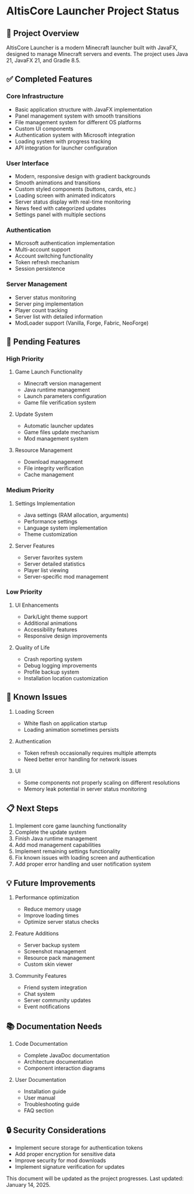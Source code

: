 # AltisCore Launcher Project Status

## 🎯 Project Overview
AltisCore Launcher is a modern Minecraft launcher built with JavaFX, designed to manage Minecraft servers and events. The project uses Java 21, JavaFX 21, and Gradle 8.5.

## ✅ Completed Features

### Core Infrastructure
- Basic application structure with JavaFX implementation
- Panel management system with smooth transitions
- File management system for different OS platforms
- Custom UI components
- Authentication system with Microsoft integration
- Loading system with progress tracking
- API integration for launcher configuration

### User Interface
- Modern, responsive design with gradient backgrounds
- Smooth animations and transitions
- Custom styled components (buttons, cards, etc.)
- Loading screen with animated indicators
- Server status display with real-time monitoring
- News feed with categorized updates
- Settings panel with multiple sections

### Authentication
- Microsoft authentication implementation
- Multi-account support
- Account switching functionality
- Token refresh mechanism
- Session persistence

### Server Management
- Server status monitoring
- Server ping implementation
- Player count tracking
- Server list with detailed information
- ModLoader support (Vanilla, Forge, Fabric, NeoForge)

## 🚧 Pending Features

### High Priority
1. Game Launch Functionality
    - Minecraft version management
    - Java runtime management
    - Launch parameters configuration
    - Game file verification system

2. Update System
    - Automatic launcher updates
    - Game files update mechanism
    - Mod management system

3. Resource Management
    - Download management
    - File integrity verification
    - Cache management

### Medium Priority
1. Settings Implementation
    - Java settings (RAM allocation, arguments)
    - Performance settings
    - Language system implementation
    - Theme customization

2. Server Features
    - Server favorites system
    - Server detailed statistics
    - Player list viewing
    - Server-specific mod management

### Low Priority
1. UI Enhancements
    - Dark/Light theme support
    - Additional animations
    - Accessibility features
    - Responsive design improvements

2. Quality of Life
    - Crash reporting system
    - Debug logging improvements
    - Profile backup system
    - Installation location customization

## 🐛 Known Issues
1. Loading Screen
    - White flash on application startup
    - Loading animation sometimes persists

2. Authentication
    - Token refresh occasionally requires multiple attempts
    - Need better error handling for network issues

3. UI
    - Some components not properly scaling on different resolutions
    - Memory leak potential in server status monitoring

## 📋 Next Steps
1. Implement core game launching functionality
2. Complete the update system
3. Finish Java runtime management
4. Add mod management capabilities
5. Implement remaining settings functionality
6. Fix known issues with loading screen and authentication
7. Add proper error handling and user notification system

## 💡 Future Improvements
1. Performance optimization
    - Reduce memory usage
    - Improve loading times
    - Optimize server status checks

2. Feature Additions
    - Server backup system
    - Screenshot management
    - Resource pack management
    - Custom skin viewer

3. Community Features
    - Friend system integration
    - Chat system
    - Server community updates
    - Event notifications

## 📚 Documentation Needs
1. Code Documentation
    - Complete JavaDoc documentation
    - Architecture documentation
    - Component interaction diagrams

2. User Documentation
    - Installation guide
    - User manual
    - Troubleshooting guide
    - FAQ section

## 🔒 Security Considerations
- Implement secure storage for authentication tokens
- Add proper encryption for sensitive data
- Improve security for mod downloads
- Implement signature verification for updates

This document will be updated as the project progresses. Last updated: January 14, 2025.